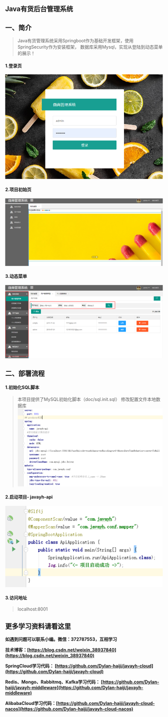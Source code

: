 ##  Java有货后台管理系统

## 一、简介
> Java有货管理系统采用Springboot作为基础开发框架，使用SpringSecurity作为安装框架，
数据库采用Mysql，实现从登陆到动态菜单的展示！
#### 1.登录页
![full stack developer tutorial](doc/img/login.png)
#### 2.项目初始页
![full stack developer tutorial](doc/img/cs.png)
#### 3.动态菜单
![full stack developer tutorial](doc/img/meun.png)

## 二、部署流程
#### 1.初始化SQL脚本
> 本项目提供了MySQL初始化脚本（doc/sql.init.sql）
> 修改配置文件本地数据库
![full stack developer tutorial](doc/img/add.png)
#### 2.启动项目- javayh-api
![full stack developer tutorial](doc/img/start.png)
#### 3.访问地址
>localhost:8001




## 更多学习资料请看这里
**如遇到问题可以联系小编。微信：372787553，互相学习**

**技术博客：[https://blog.csdn.net/weixin_38937840](https://blog.csdn.net/weixin_38937840)**

**SpringCloud学习代码： [https://github.com/Dylan-haiji/javayh-cloud](https://github.com/Dylan-haiji/javayh-cloud)**

**Redis、Mongo、Rabbitmq、Kafka学习代码： [https://github.com/Dylan-haiji/javayh-middleware](https://github.com/Dylan-haiji/javayh-middleware)**

**AlibabaCloud学习代码：[https://github.com/Dylan-haiji/javayh-cloud-nacos](https://github.com/Dylan-haiji/javayh-cloud-nacos)**
